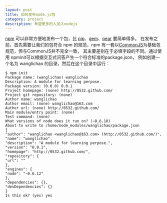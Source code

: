 ```yaml
---
layout: post
title: 如何发布node.js包
category: project
description: 希望更多的人加入nodejs
---
```


 [npm][1] 可以非常方便地发布一个包，比 [pip][5]、[gem][4]、[pear][3] 要简单得多。
在发布之前，首先需要让我们的包符合 npm 的规范，npm 有一套以[CommonJS][2]为基础包规范，但与CommonJS并不完全一致，
其主要差别在于必填字段的不同。通过使用 npminit可以根据交互式问答产生一个符合标准的package.json，
例如创建一个名为 wanglichao 的目录，然后在这个目录中运行：

	$ npm init
	Package name: (wanglichao) wanglichao
	Description: A module for learning perpose.
	Package version: (0.0.0) 0.0.1
	Project homepage: (none) http://0532.github.com/
	Project git repository: (none)
	Author name: wanglichao
	Author email: (none) wanglichao@163.com
	Author url: (none) http://0532.github.com/
	Main module/entry point: (none)
	Test command: (none)
	What versions of node does it run on? (~0.6.10)
	About to write to /home/node_modules/wanglichao/package.json
	{
	"author": "wanglichao <wanglichao@163.com> (http://0532.github.com/)",
	"name": "wanglichao",
	"description": "A module for learning perpose.",
	"version": "0.0.1",
	"homepage": "http://0532.github.com/",
	"repository": {
	"url": ""
	},
	"engines": {
	"node": "~0.6.12"
	},
	"dependencies": {},
	"devDependencies": {}
	}
	Is this ok? (yes) yes


[1]: https://www.npmjs.org/
[2]: http://wiki.commonjs.org/wiki/Modules/1.1
[3]: http://pear.php.net/
[4]: http://rubygems.org/pages/download
[5]: https://pypi.python.org/pypi/pip/
[6]: http://search.npmjs.org/
[7]: http://0532.github.io/